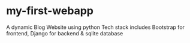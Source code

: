# my-first-webapp
A dynamic Blog Website using python
Tech stack includes Bootstrap for frontend, Django for backend & sqlite database

<img src="">
